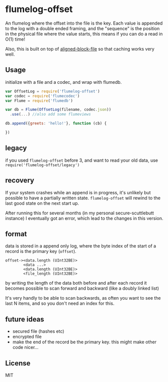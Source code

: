 # flumelog-offset

An flumelog where the offset into the file is the key.
Each value is appended to the log with a double ended framing,
and the "sequence" is the position in the physical file where the value starts,
this means if you can do a read in O(1) time!

Also, this is built on top of [aligned-block-file](https://github.com/flumedb/aligned-block-file)
so that caching works very well.

## Usage

initialize with a file and a codec, and wrap with flumedb.

``` js
var OffsetLog = require('flumelog-offset')
var codec = require('flumecodec')
var Flume = require('flumedb')

var db = Flume(OffsetLog(filename, codec.json))
  .use(...) //also add some flumeviews

db.append({greets: 'hello!'}, function (cb) {

})

```

## legacy

if you used `flumelog-offset` before 3, and want to read your old
data, use `require('flumelog-offset/legacy')`


## recovery

If your system crashes while an append is in progress, it's unlikely
but possible to have a partially written state. `flumelog-offset`
will rewind to the last good state on the next start up.

After running this for several months (in my personal secure-scuttlebutt
instance) I eventually got an error, which lead to the changes
in this version.

## format

data is stored in a append only log, where the byte index
of the start of a record is the primary key (`offset`).

```
offset-><data.length (UInt32BE)>
        <data ...>
        <data.length (UInt32BE)>
        <file_length (UInt32BE)>
```
by writing the length of the data both before and after each record
it becomes possible to scan forward and backward (like a doubly linked list)

It's very handly to be able to scan backwards, as often you want
to see the last N items, and so you don't need an index for this.

## future ideas

* secured file (hashes etc)
* encrypted file
* make the end of the record be the primary key.
  this might make other code nicer...

## License

MIT




